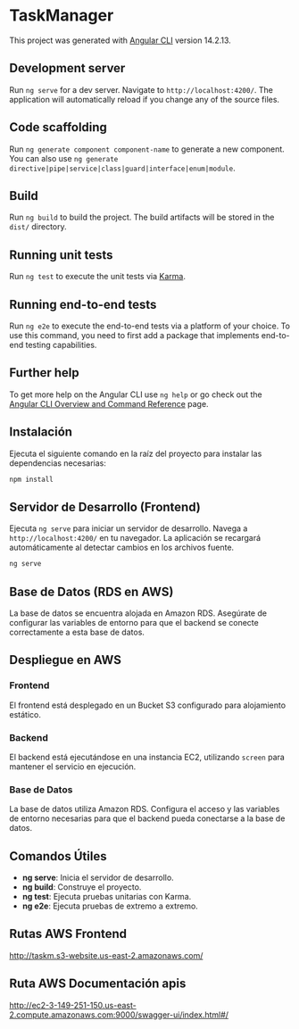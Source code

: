 # TaskManager

This project was generated with [Angular CLI](https://github.com/angular/angular-cli) version 14.2.13.

## Development server

Run `ng serve` for a dev server. Navigate to `http://localhost:4200/`. The application will automatically reload if you change any of the source files.

## Code scaffolding

Run `ng generate component component-name` to generate a new component. You can also use `ng generate directive|pipe|service|class|guard|interface|enum|module`.

## Build

Run `ng build` to build the project. The build artifacts will be stored in the `dist/` directory.

## Running unit tests

Run `ng test` to execute the unit tests via [Karma](https://karma-runner.github.io).

## Running end-to-end tests

Run `ng e2e` to execute the end-to-end tests via a platform of your choice. To use this command, you need to first add a package that implements end-to-end testing capabilities.

## Further help

To get more help on the Angular CLI use `ng help` or go check out the [Angular CLI Overview and Command Reference](https://angular.io/cli) page.



## Instalación

Ejecuta el siguiente comando en la raíz del proyecto para instalar las dependencias necesarias:

```bash
npm install
```

## Servidor de Desarrollo (Frontend)

Ejecuta `ng serve` para iniciar un servidor de desarrollo. Navega a `http://localhost:4200/` en tu navegador. La aplicación se recargará automáticamente al detectar cambios en los archivos fuente.

```bash
ng serve
```
## Base de Datos (RDS en AWS)

La base de datos se encuentra alojada en Amazon RDS. Asegúrate de configurar las variables de entorno para que el backend se conecte correctamente a esta base de datos.

## Despliegue en AWS

### Frontend

El frontend está desplegado en un Bucket S3 configurado para alojamiento estático.

### Backend

El backend está ejecutándose en una instancia EC2, utilizando `screen` para mantener el servicio en ejecución.

### Base de Datos

La base de datos utiliza Amazon RDS. Configura el acceso y las variables de entorno necesarias para que el backend pueda conectarse a la base de datos.

## Comandos Útiles

- **ng serve**: Inicia el servidor de desarrollo.
- **ng build**: Construye el proyecto.
- **ng test**: Ejecuta pruebas unitarias con Karma.
- **ng e2e**: Ejecuta pruebas de extremo a extremo.

## Rutas AWS Frontend
http://taskm.s3-website.us-east-2.amazonaws.com/

## Ruta AWS Documentación apis
http://ec2-3-149-251-150.us-east-2.compute.amazonaws.com:9000/swagger-ui/index.html#/